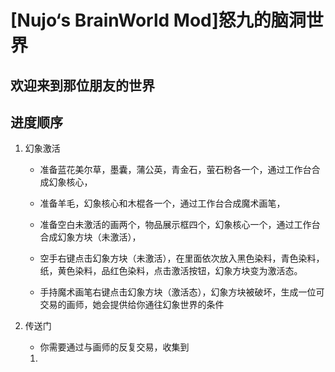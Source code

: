 # [Nujo‘s BrainWorld Mod]怒九的脑洞世界

## 欢迎来到那位朋友的世界

## 进度顺序

 1. 幻象激活

    - 准备蓝花美尔草，墨囊，蒲公英，青金石，萤石粉各一个，通过工作台合成幻象核心，

    - 准备羊毛，幻象核心和木棍各一个，通过工作台合成魔术画笔，

    - 准备空白未激活的画两个，物品展示框四个，幻象核心一个，通过工作台合成幻象方块（未激活），

    - 空手右键点击幻象方块（未激活），在里面依次放入黑色染料，青色染料，纸，黄色染料，品红色染料，点击激活按钮，幻象方块变为激活态。

    - 手持魔术画笔右键点击幻象方块（激活态），幻象方块被破坏，生成一位可交易的画师，她会提供给你通往幻象世界的条件

 2. 传送门

    - 你需要通过与画师的反复交易，收集到

	1. 





